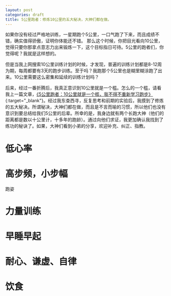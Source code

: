 ```yaml
---
layout: post
categories: draft
title: 5公里跑者：修炼10公里的五大秘决，大神们都在做。
---
```


如果你没有经过严格地训练，一星期跑个5公里，一口气跑了下来，而且成绩不错，确实值得骄傲，证明你体能还不错。 那么这个时候，你把目光看向10公里，觉得只要你那拿点意志力出来锻炼一下，这个目标指日可待。5公里的跑者们，你觉得呢？我就是这样想的。

但是当我上网搜索10公里训练计划的时候，才发现，普遍的训练计划都是8-12周为期，每周都要有3天的跑步训练。至于吗？我跑那个5公里也是糊里糊涂跑了出来。10公里需要这么密集和延续的训练计划吗？

后来，经过一番折腾后，我真正意识到10公里就是一个槛。怎么的一个槛，请看我上一篇文章，[《5公里跑者：10公里就是一个槛，我不得不重新学习跑步》](http://rm404.net/running/2024/12/12/%E9%87%8D%E5%AD%A6%E8%B7%91%E6%AD%A5.html){:target="_blank"}。经过我东查西寻，反复思考和前期的实验后，我摸到了修炼的五大秘决。所谓秘决，大神们都在做，而且是不言而喻的习惯，所以他们也没有意识到要总结给我们5公里的后辈。所幸的是，我身边就有两个长跑大神（他们的距离都是数以十公里计，十多年的跑龄）。通过向他们求证，我更加确认我找到了练功的秘诀了。如果，大神们看到小弟的分享，欢迎补充、纠正、指教。

# 低心率

# 高步频，小步幅
跑姿

# 力量训练

# 早睡早起

# 耐心、谦虚、自律

# 饮食



<!--stackedit_data:
eyJoaXN0b3J5IjpbNTE0NDM1ODMwLC03NzExMjc3MTEsLTE4MD
c3MzU5OTksLTc5MDk2NDIwMF19
-->
